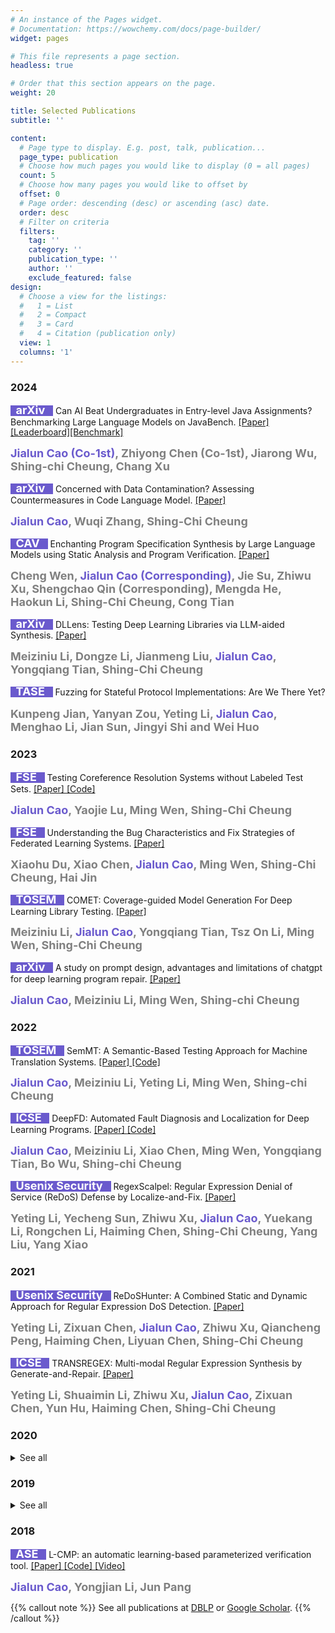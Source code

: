 ```yaml
---
# An instance of the Pages widget.
# Documentation: https://wowchemy.com/docs/page-builder/
widget: pages

# This file represents a page section.
headless: true

# Order that this section appears on the page.
weight: 20

title: Selected Publications
subtitle: ''

content:
  # Page type to display. E.g. post, talk, publication...
  page_type: publication
  # Choose how much pages you would like to display (0 = all pages)
  count: 5
  # Choose how many pages you would like to offset by
  offset: 0
  # Page order: descending (desc) or ascending (asc) date.
  order: desc
  # Filter on criteria
  filters:
    tag: ''
    category: ''
    publication_type: ''
    author: ''
    exclude_featured: false
design:
  # Choose a view for the listings:
  #   1 = List
  #   2 = Compact
  #   3 = Card
  #   4 = Citation (publication only)
  view: 1
  columns: '1' 
---
```


<!-- ## **Latest Publications** -->



### 2024

<div style="line-height: 1.2;">
<span style="background-color: slateblue"><font size=4, color='white'><b> &nbsp; arXiv &nbsp; </b></font></span> Can AI Beat Undergraduates in Entry-level Java Assignments? Benchmarking Large Language Models on JavaBench. <a href="https://arxiv.org/abs/2406.12902"> [Paper] </a><a href="https://java-bench.github.io/leaderboard.html">[Leaderboard]</a><a href="https://github.com/java-bench/JavaBench">[Benchmark]</a></div> 

<font size=4.5, color='slateblue'><b> **Jialun Cao (Co-1st)**</b></font><font size=4, color='gray'><b>, Zhiyong Chen (Co-1st), Jiarong Wu, Shing-chi Cheung, Chang Xu</b></font>


<div style="line-height: 1.2;">
<span style="background-color: slateblue"><font size=4, color='white'><b> &nbsp; arXiv &nbsp; </b></font></span> Concerned with Data Contamination? Assessing Countermeasures in Code Language Model. <a href="https://arxiv.org/abs/2403.16898"> [Paper] </a></div> 

<font size=4.5, color='slateblue'><b> **Jialun Cao**</b></font><font size=4, color='gray'><b>, Wuqi Zhang, Shing-Chi Cheung</b></font>


<div style="line-height: 1.2;">
<span style="background-color: slateblue"><font size=4, color='white'><b> &nbsp; CAV &nbsp; </b></font></span> Enchanting Program Specification Synthesis by Large Language Models using Static Analysis and Program Verification. <a href="https://arxiv.org/pdf/2404.00762"> [Paper] </a></div> 

<font size=4, color='gray'><b>Cheng Wen, </b></font> <font size=4.5, color='slateblue'><b> **Jialun Cao (Corresponding)**</b></font><font size=4, color='gray'><b>, Jie Su, Zhiwu Xu, Shengchao Qin (Corresponding), Mengda He, Haokun Li, Shing-Chi Cheung, Cong Tian</b></font>



<div style="line-height: 1.2;">
<span style="background-color: slateblue"><font size=4, color='white'><b> &nbsp; arXiv &nbsp; </b></font></span> DLLens: Testing Deep Learning Libraries via LLM-aided Synthesis. <a href="https://arxiv.org/abs/2406.07944"> [Paper] </a></div> 


<font size=4, color='gray'><b>Meiziniu Li, Dongze Li, Jianmeng Liu,</b></font> <font size=4.5, color='slateblue'><b> **Jialun Cao**</b></font><font size=4, color='gray'><b>, Yongqiang Tian, Shing-Chi Cheung</b></font>


<div style="line-height: 1.2;">
<span style="background-color: slateblue"><font size=4, color='white'><b> &nbsp; TASE &nbsp; </b></font></span> Fuzzing for Stateful Protocol Implementations: Are We There Yet? </div> 

 <font size=4, color='gray'><b>Kunpeng Jian, Yanyan Zou, Yeting Li, </b></font> <font size=4.5, color='slateblue'><b> **Jialun Cao**</b></font><font size=4, color='gray'><b>, Menghao Li, Jian Sun, Jingyi Shi and Wei Huo</b></font> 


### 2023


<div style="line-height: 1.2;">
<span style="background-color: slateblue"><font size=4, color='white'><b> &nbsp; FSE &nbsp; </b></font></span>  Testing Coreference Resolution Systems without Labeled Test Sets. <a href="https://dl.acm.org/doi/pdf/10.1145/3611643.3616258"> [Paper] </a> <a href="https://github.com/ArabelaTso/Crest-artifacts"> [Code] </a></div> 

 </b></font> <font size=4.5, color='slateblue'><b> **Jialun Cao**</b></font><font size=4, color='gray'><b>, Yaojie Lu, Ming Wen, Shing-Chi Cheung</b></font>


<div style="line-height: 1.2;">
<span style="background-color: slateblue"><font size=4, color='white'><b> &nbsp; FSE &nbsp; </b></font></span>  Understanding the Bug Characteristics and Fix Strategies of Federated Learning Systems. <a href="https://dl.acm.org/doi/pdf/10.1145/3611643.3616347"> [Paper] </a></div> 

 <font size=4, color='gray'><b>Xiaohu Du, Xiao Chen,  </b></font> <font size=4.5, color='slateblue'><b> **Jialun Cao**</b></font><font size=4, color='gray'><b>, Ming Wen, Shing-Chi Cheung, Hai Jin</b></font> 

<div style="line-height: 1.2;">
<span style="background-color: slateblue"><font size=4, color='white'><b> &nbsp; TOSEM &nbsp; </b></font></span>  COMET: Coverage-guided Model Generation For Deep Learning Library Testing. <a href="https://dl.acm.org/doi/10.1145/3583566"> [Paper] </a></div> 


 <font size=4, color='gray'><b>Meiziniu Li,  </b></font> <font size=4.5, color='slateblue'><b> **Jialun Cao**</b></font><font size=4, color='gray'><b>, Yongqiang Tian, Tsz On Li, Ming Wen, Shing-Chi Cheung</b></font> 



<div style="line-height: 1.2;">
<span style="background-color: slateblue"><font size=4, color='white'><b> &nbsp; arXiv &nbsp; </b></font></span>  A study on prompt design, advantages and limitations of chatgpt for deep learning program repair. <a href="https://arxiv.org/abs/2304.08191"> [Paper] </a></div> 

</b></font> <font size=4.5, color='slateblue'><b> **Jialun Cao**</b></font><font size=4, color='gray'><b>, Meiziniu Li, Ming Wen, Shing-chi Cheung</b></font>


### 2022

<div style="line-height: 1.2;">
<span style="background-color: slateblue"><font size=4, color='white'><b> &nbsp; TOSEM &nbsp; </b></font></span>  SemMT: A Semantic-Based Testing Approach for Machine Translation Systems. <a href="https://dl.acm.org/doi/10.1145/3490488"> [Paper] </a> <a href="https://github.com/ArabelaTso/SemMT"> [Code] </a></div> 

</b></font> <font size=4.5, color='slateblue'><b> **Jialun Cao**</b></font><font size=4, color='gray'><b>, Meiziniu Li, Yeting Li, Ming Wen, Shing-chi Cheung</b></font>


<div style="line-height: 1.2;">
<span style="background-color: slateblue"><font size=4, color='white'><b> &nbsp; ICSE &nbsp; </b></font></span>  DeepFD: Automated Fault Diagnosis and Localization for Deep Learning Programs. <a href="https://dl.acm.org/doi/10.1145/3510003.3510099"> [Paper] </a> <a href="https://github.com/ArabelaTso/DeepFD"> [Code] </a> </div> 


</b></font> <font size=4.5, color='slateblue'><b> **Jialun Cao**</b></font><font size=4, color='gray'><b>, Meiziniu Li, Xiao Chen, Ming Wen, Yongqiang Tian, Bo Wu, Shing-chi Cheung</b></font>

<div style="line-height: 1.2;">
<span style="background-color: slateblue"><font size=4, color='white'><b> &nbsp; Usenix Security &nbsp; </b></font></span>  RegexScalpel: Regular Expression Denial of Service (ReDoS) Defense by Localize-and-Fix. <a href="https://www.usenix.org/conference/usenixsecurity22/presentation/li-yeting"> [Paper] </a></div> 

 <font size=4, color='gray'><b> Yeting Li, Yecheng Sun, Zhiwu Xu,  </b></font> <font size=4.5, color='slateblue'><b> **Jialun Cao**</b></font><font size=4, color='gray'><b>, Yuekang Li, Rongchen Li, Haiming Chen, Shing-Chi Cheung, Yang Liu, Yang Xiao</b></font> 



### 2021

<div style="line-height: 1.2;">
<span style="background-color: slateblue"><font size=4, color='white'><b> &nbsp; Usenix Security &nbsp; </b></font></span>  ReDoSHunter: A Combined Static and Dynamic Approach for Regular Expression DoS Detection. <a href="https://www.usenix.org/conference/usenixsecurity21/presentation/li-yeting"> [Paper] </a></div> 

 <font size=4, color='gray'><b> Yeting Li, Zixuan Chen, </b></font> <font size=4.5, color='slateblue'><b> **Jialun Cao**</b></font><font size=4, color='gray'><b>, Zhiwu Xu, Qiancheng Peng, Haiming Chen, Liyuan Chen, Shing-Chi Cheung</b></font> 


<div style="line-height: 1.2;">
<span style="background-color: slateblue"><font size=4, color='white'><b> &nbsp; ICSE &nbsp; </b></font></span>  TRANSREGEX: Multi-modal Regular Expression Synthesis by Generate-and-Repair. <a href="https://ieeexplore.ieee.org/document/9401951"> [Paper] </a></div> 

 <font size=4, color='gray'><b> Yeting Li, Shuaimin Li, Zhiwu Xu,  </b></font> <font size=4.5, color='slateblue'><b> **Jialun Cao**</b></font><font size=4, color='gray'><b>, Zixuan Chen, Yun Hu, Haiming Chen, Shing-Chi Cheung</b></font> 

### 2020
<details>
  <summary> See all </summary>

<div style="line-height: 1.2;">
<span style="background-color: slateblue"><font size=4, color='white'><b> &nbsp; ICDE &nbsp; </b></font></span> FlashSchema: Achieving High Quality XML Schemas with Powerful Inference Algorithms and Large-scale Schema Data. <a href="https://ieeexplore.ieee.org/document/9101818"> [Paper] </a></div> 

 <font size=4, color='gray'><b> Yeting Li, </b></font> <font size=4.5, color='slateblue'><b> **Jialun Cao**</b></font><font size=4, color='gray'><b>, Haiming Chen, Tingjian Ge, Zhiwu Xu, Qiancheng Peng</b></font> 

<div style="line-height: 1.2;">
<span style="background-color: slateblue"><font size=4, color='white'><b> &nbsp; ASE &nbsp; </b></font></span> FlashRegex: Deducing Anti-ReDoS Regexes from Examples. <a href="https://dl.acm.org/doi/10.1145/3324884.3416556"> [Paper] </a></div> 

 <font size=4, color='gray'><b> Yeting Li, Zhiwu Xu, </b></font> <font size=4.5, color='slateblue'><b> **Jialun Cao**</b></font><font size=4, color='gray'><b>, Haiming Chen, Tingjian Ge, Shing-Chi Cheung</b></font> 

</details>

### 2019
<details>
  <summary> See all </summary>

<div style="line-height: 1.2;">
<span style="background-color: slateblue"><font size=4, color='white'><b> &nbsp; ICCD &nbsp; </b></font></span> A Learning-Based Framework for Automatic Parameterized Verification. <a href="https://ieeexplore.ieee.org/document/8988606"> [Paper] </a></div> 

 <font size=4, color='gray'><b> Yongjian Li </b></font> <font size=4.5, color='slateblue'><b> **Jialun Cao (1st Stuent Author)**</b></font><font size=4, color='gray'><b>, Jun Pang</b></font> 

 <div style="line-height: 1.2;">
<span style="background-color: slateblue"><font size=4, color='white'><b> &nbsp; DASFAA &nbsp; </b></font></span> Learning k-Occurrence Regular Expressions with Interleaving. <a href="https://link.springer.com/chapter/10.1007/978-3-030-18579-4_5"> [Paper] </a></div> 

 <font size=4, color='gray'><b> Yeting Li, Xiaolan Zhang, </b></font> <font size=4.5, color='slateblue'><b> **Jialun Cao**</b></font><font size=4, color='gray'><b>, Haiming Chen, Chong Gao</b></font> 

</details>


 ### 2018

<div style="line-height: 1.2;">
<span style="background-color: slateblue"><font size=4, color='white'><b> &nbsp; ASE &nbsp; </b></font></span> L-CMP: an automatic learning-based parameterized verification tool. <a href="https://dl.acm.org/doi/10.1145/3238147.3240487"> [Paper] </a> <a href="https://github.com/ArabelaTso/Learning-Based-ParaVerifer"> [Code] </a> <a href="https://www.youtube.com/watch?v=6Dl2HiiiS4E&list=LL&index=8&t=1s&ab_channel=BellaTSO"> [Video] </a></div> 

 <font size=4.5, color='slateblue'><b> **Jialun Cao**</b></font><font size=4, color='gray'><b>, Yongjian Li, Jun Pang</b></font> 




{{% callout note %}}
See all publications at [DBLP](https://dblp.org/pid/224/1601.html) or [Google Scholar](https://scholar.google.com/citations?user=UsLXSAEAAAAJ&hl=en).
{{% /callout %}}
